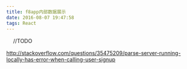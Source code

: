 ```yaml
---
title: f8app内部数据展示
date: 2016-08-07 19:47:58
tags: React
---
```

　
    //TODO

 <!-- more -->



http://stackoverflow.com/questions/35475209/parse-server-running-locally-has-error-when-calling-user-signup